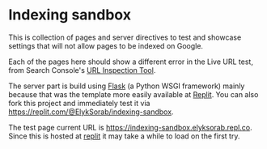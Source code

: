# Indexing sandbox

This is collection of pages and server directives to test and showcase settings that will not allow pages to be indexed on Google.

Each of the pages here should show a different error in the Live URL test, from Search Console's [URL Inspection Tool](https://support.google.com/webmasters/answer/9012289).

The server part is build using [Flask](https://palletsprojects.com/p/flask/) (a Python WSGI framework) mainly because that was the template more easily available at [Replit](https://repl.it). You can also fork this project and immediately test it via https://replit.com/@ElykSorab/indexing-sandbox.

The test page current URL is https://indexing-sandbox.elyksorab.repl.co. Since this is hosted at [replit](https://repl.it) it may take a while to load on the first try.